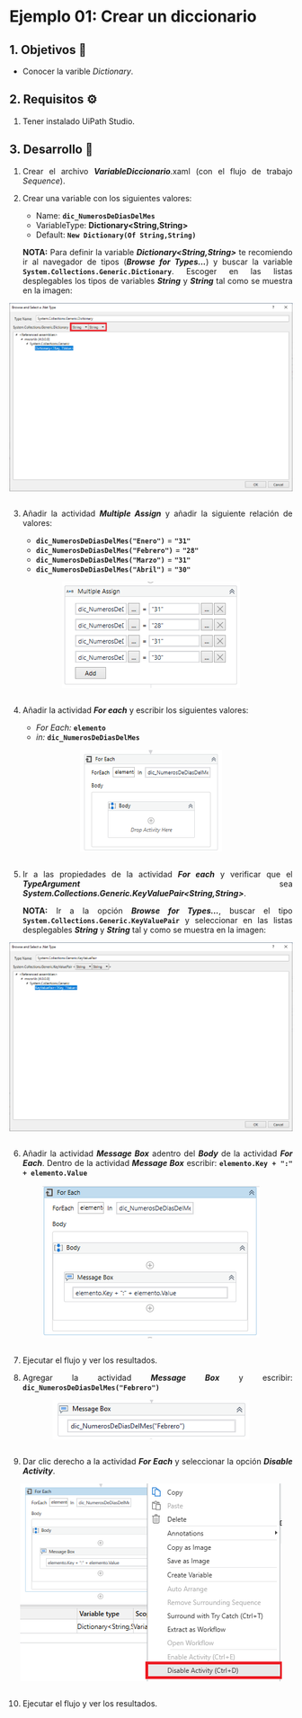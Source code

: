 # Ejemplo 01: Crear un diccionario

<div style="text-align: justify;">

## 1. Objetivos :dart:

- Conocer la varible *Dictionary*.

## 2. Requisitos :gear:

1. Tener instalado UiPath Studio.

## 3. Desarrollo :hammer:

1. Crear el archivo ***VariableDiccionario***.xaml (con el flujo de trabajo *Sequence*).

2. Crear una variable con los siguientes valores:

    - Name: **`dic_NumerosDeDiasDelMes`**
    - VariableType: **Dictionary<String,String>**
    - Default: **`New Dictionary(Of String,String)`**

    **NOTA:** Para definir la variable ***Dictionary<String,String>*** te recomiendo ir al navegador de tipos (***Browse for Types...***) y buscar la variable **`System.Collections.Generic.Dictionary`**. Escoger en las listas desplegables los tipos de variables ***String*** y ***String*** tal como se muestra en la imagen:

<div align="center">
<img src="assets/image02.png" align="center">
</div>
<br>

3. Añadir la actividad ***Multiple Assign*** y añadir la siguiente relación de valores:

    - **`dic_NumerosDeDiasDelMes("Enero")`** = **`"31"`**
    - **`dic_NumerosDeDiasDelMes("Febrero")`** = **`"28"`**
    - **`dic_NumerosDeDiasDelMes("Marzo")`** = **`"31"`**
    - **`dic_NumerosDeDiasDelMes("Abril")`** = **`"30"`**

<div align="center">
<img src="assets/image03.png" align="center">
</div>
<br>

4. Añadir la actividad ***For each*** y escribir los siguientes valores:

    - *For Each:* **`elemento`**
    - *in:* **`dic_NumerosDeDiasDelMes`**


<div align="center">
<img src="assets/image04.png" align="center">
</div>
<br>

5. Ir a las propiedades de la actividad ***For each*** y verificar que el ***TypeArgument*** sea ***System.Collections.Generic.KeyValuePair<String,String>***.

    **NOTA:** Ir a la opción ***Browse for Types...***, buscar el tipo **`System.Collections.Generic.KeyValuePair`** y seleccionar en las listas desplegables ***String*** y ***String*** tal y como se muestra en la imagen:

<div align="center">
<img src="assets/image05.png" align="center">
</div>
<br>

6. Añadir la actividad ***Message Box*** adentro del ***Body*** de la actividad ***For Each***. Dentro de la actividad ***Message Box*** escribir: **`elemento.Key + ":" + elemento.Value`**

<div align="center">
<img src="assets/image06.png" align="center">
</div>
<br>

7. Ejecutar el flujo y ver los resultados.

8. Agregar la actividad ***Message Box*** y escribir: **`dic_NumerosDeDiasDelMes("Febrero")`**

<div align="center">
<img src="assets/image08.png" align="center">
</div>
<br>

9. Dar clic derecho a la actividad ***For Each*** y seleccionar la opción ***Disable Activity***.

<div align="center">
<img src="assets/image09.png" align="center">
</div>
<br>

10. Ejecutar el flujo y ver los resultados.

</div>